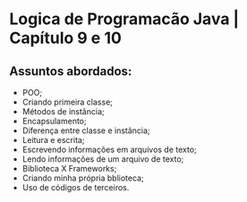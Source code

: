 # Logica de Programacão Java | Capítulo 9 e 10

## Assuntos abordados:

- POO;
- Criando primeira classe;
- Métodos de instância;
- Encapsulamento;
- Diferença entre classe e instância;
- Leitura e escrita;
- Escrevendo informações em arquivos de texto;
- Lendo informações de um arquivo de texto;
- Biblioteca X Frameworks;
- Criando minha própria bblioteca;
- Uso de códigos de terceiros.

